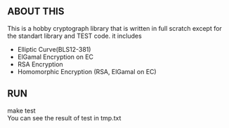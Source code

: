 ## ABOUT THIS
This is a hobby cryptograph library that is written in full scratch except for the standart library and TEST code.
it includes
- Elliptic Curve(BLS12-381)
- ElGamal Encryption on EC
- RSA Encryption
- Homomorphic Encryption (RSA, ElGamal on EC)
## RUN
make test\
You can see the result of test in tmp.txt
